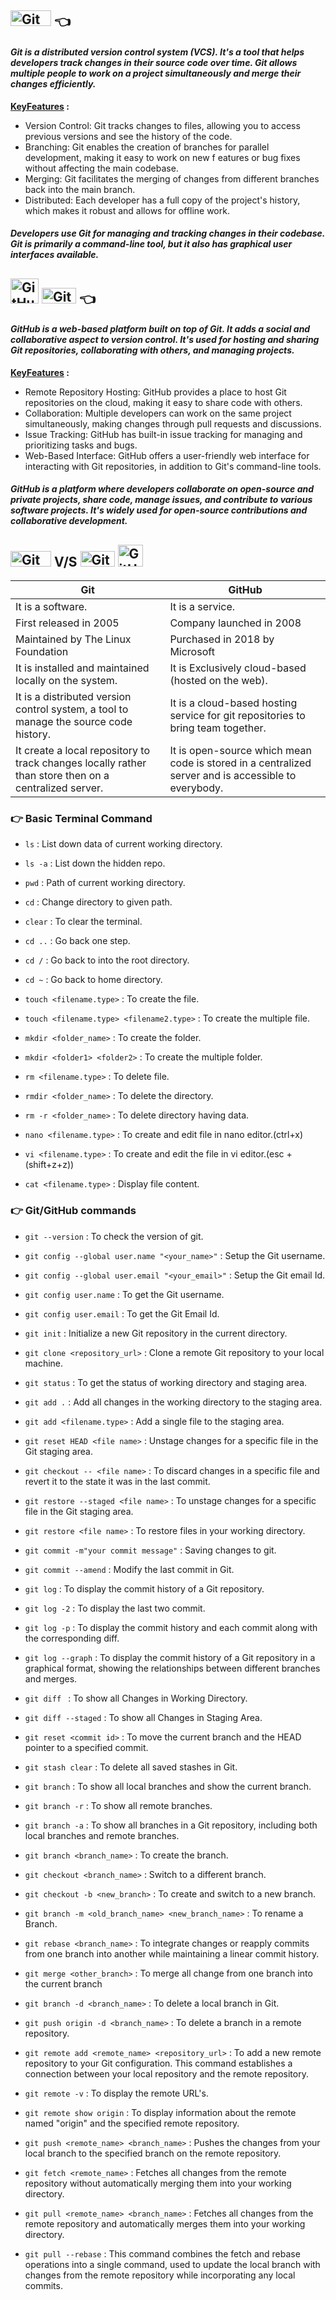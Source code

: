 ## <img src="https://encrypted-tbn0.gstatic.com/images?q=tbn:ANd9GcSAAU0AmFU2Dl800ntVCg_LLdocDQgV8bQT8Jg0l3-8aQ&" alt="Git" width="65" height="25">  👈
#### _Git is a distributed version control system (VCS). It's a tool that helps developers track changes in their source code over time. Git allows multiple people to work on a project simultaneously and merge their changes efficiently._

<div><b><u>KeyFeatures</u> : </b></div> 

+ Version Control: Git tracks changes to files, allowing you to access previous versions and see the history of the code.
+ Branching: Git enables the creation of branches for parallel development, making it easy to work on new f eatures or bug fixes without affecting the main codebase.
+ Merging: Git facilitates the merging of changes from different branches back into the main branch.
+ Distributed: Each developer has a full copy of the project's history, which makes it robust and allows for offline work.

##### _Developers use Git for managing and tracking changes in their codebase. Git is primarily a command-line tool, but it also has graphical user interfaces available._

## <img src="https://github.githubassets.com/images/modules/logos_page/GitHub-Mark.png" alt="GitHub" width="45" height="40"> <img src="https://github.githubassets.com/images/modules/logos_page/GitHub-Logo.png" alt="GitHub" width="55" height="25">  👈
#### _GitHub is a web-based platform built on top of Git. It adds a social and collaborative aspect to version control. It's used for hosting and sharing Git repositories, collaborating with others, and managing projects._

<div><b><u>KeyFeatures</u> : </b></div> 

+ Remote Repository Hosting: GitHub provides a place to host Git repositories on the cloud, making it easy to share code with others.
+ Collaboration: Multiple developers can work on the same project simultaneously, making changes through pull requests and discussions.
+ Issue Tracking: GitHub has built-in issue tracking for managing and prioritizing tasks and bugs.
+ Web-Based Interface: GitHub offers a user-friendly web interface for interacting with Git repositories, in addition to Git's command-line tools.

##### _GitHub is a platform where developers collaborate on open-source and private projects, share code, manage issues, and contribute to various software projects. It's widely used for open-source contributions and collaborative development._

##    <img src="https://encrypted-tbn0.gstatic.com/images?q=tbn:ANd9GcSAAU0AmFU2Dl800ntVCg_LLdocDQgV8bQT8Jg0l3-8aQ&s" alt="Git" width="65" height="25"> V/S <img src="https://github.githubassets.com/images/modules/logos_page/GitHub-Logo.png" alt="GitHub" width="55" height="25"> <img src="https://encrypted-tbn0.gstatic.com/images?q=tbn:ANd9GcRrx85c1BCMfU1d9p3JFYplq0s1920-73056g&usqp=CAU" alt="GitHub" width="40" height="35">



Git  | GitHub
------------- | -------------
It is a software.  | It is a service.
First released in 2005  | Company launched in 2008
Maintained by The Linux Foundation  | Purchased in 2018 by Microsoft
It is installed and maintained locally on the system.  | It is Exclusively cloud-based (hosted on the web).
It is a distributed version control system, a tool to manage the source code history.  | It is a cloud-based hosting service for git repositories to bring team together.
It create a local repository to track changes locally rather than store then on a centralized server.  | It is open-source which mean code is stored in a centralized server and is accessible to everybody.


### 👉 Basic Terminal Command

- `ls` : List down data of current working directory.
- `ls -a` : List down the hidden repo.
- `pwd` : Path of current working directory.
- `cd` : Change directory to given path.
- `clear` : To clear the terminal.
- `cd ..` : Go back one step.
- `cd /` : Go back to into the root directory.
- `cd ~` : Go back to home directory.
  
- `touch <filename.type>` : To create the file.
- `touch <filename.type> <filename2.type>` : To create the multiple file.
- `mkdir <folder_name>` : To create the folder.
- `mkdir <folder1> <folder2>` : To create the multiple folder.
- `rm <filename.type>` : To delete file.
- `rmdir <folder_name>` : To delete the directory.
- `rm -r <folder_name>` : To delete directory having data.
- `nano <filename.type>` : To create and edit file in nano editor.(ctrl+x)
- `vi <filename.type>` : To create and edit the file in vi editor.(esc + (shift+z+z))
- `cat <filename.type>` : Display file content.

### 👉 Git/GitHub commands

- `git --version` : To check the version of git.
- `git config --global user.name "<your_name>"` : Setup the Git username.
- `git config --global user.email "<your_email>"` : Setup the Git email Id.
- `git config user.name` : To get the Git username.
- `git config user.email` : To get the Git Email Id.
- `git init` : Initialize a new Git repository in the current directory.
- `git clone <repository_url>` : Clone a remote Git repository to your local machine.
- `git status` : To get the status of working directory and staging area.
- `git add .` : Add all changes in the working directory to the staging area.
- `git add <filename.type>` : Add a single file to the staging area.
- `git reset HEAD <file name>` : Unstage changes for a specific file in the Git staging area.
- `git checkout -- <file name>` : To discard changes in a specific file and revert it to the state it was in the last commit.
- `git restore --staged <file name>` : To unstage changes for a specific file in the Git staging area.
- `git restore <file name>` : To restore files in your working directory.
- `git commit -m"your commit message"` : Saving changes to git.
- `git commit --amend` : Modify the last commit in Git.
- `git log` : To display the commit history of a Git repository. 
- `git log -2` : To display the last two commit.
- `git log -p` : To display the commit history and each commit along with the corresponding diff.
- `git log --graph` : To display the commit history of a Git repository in a graphical format, showing the relationships between different branches and merges. 
- `git diff ` : To show all Changes in Working Directory.
- `git diff --staged` : To show all Changes in Staging Area.
- `git reset <commit id>` : To move the current branch and the HEAD pointer to a specified commit.
- `git stash clear` : To delete all saved stashes in Git.
- `git branch` : To show all local branches and show the current branch.
- `git branch -r` : To show all remote branches.
- `git branch -a` : To show all branches in a Git repository, including both local branches and remote branches.
- `git branch <branch_name>` : To create the branch.
- `git checkout <branch_name>` : Switch to a different branch.
- `git checkout -b <new_branch>` : To create and switch to a new branch.
- `git branch -m <old_branch_name> <new_branch_name>` : To rename a Branch.
- `git rebase <branch_name>` : To integrate changes or reapply commits from one branch into another while maintaining a linear commit history.
- `git merge <other_branch>` : To merge all change from one branch into the current branch
- `git branch -d <branch_name>` : To delete a local branch in Git.
- `git push origin -d <branch_name>` : To delete a branch in a remote repository.
- `git remote add <remote_name> <repository_url>` : To add a new remote repository to your Git configuration. This command establishes a connection between your local repository and the remote repository.
- `git remote -v` : To display the remote URL's.
- `git remote show origin` : To display information about the remote named "origin" and the specified remote repository.
  
- `git push <remote_name> <branch_name>` : Pushes the changes from your local branch to the specified branch on the remote repository.
- `git fetch <remote_name>` : Fetches all changes from the remote repository without automatically merging them into your working directory.
- `git pull <remote_name> <branch_name>` : Fetches all changes from the remote repository and automatically merges them into your working directory.
- `git pull --rebase` : This command combines the fetch and rebase operations into a single command, used to update the local branch with changes from the remote repository while incorporating any local commits.